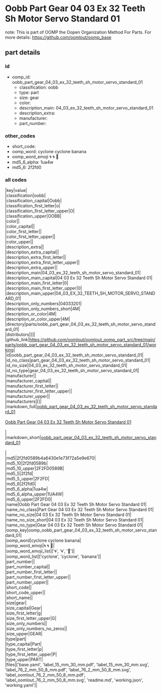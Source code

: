 # Oobb Part Gear 04 03 Ex 32 Teeth Sh Motor Servo Standard 01  

note: This is part of OOMP the Oopen Organization Method For Parts. For more details: https://github.com/oomlout/oomp_base

##  part details





### id
* oomp_id: oobb_part_gear_04_03_ex_32_teeth_sh_motor_servo_standard_01
  * classification: oobb
  * type: part
  * size: gear
  * color: 
  * description_main: 04_03_ex_32_teeth_sh_motor_servo_standard_01
  * description_extra: 
  * manufacturer: 
  * part_number: 

### other_codes
* short_code: 
* oomp_word: cyclone cyclone banana
* oomp_word_emoji :cyclone: :cyclone: :banana:
* md5_6_alpha: 1ua4w
* md5_6: 2f2fd0

### all codes 
|key|value|  
|classification|oobb|  
|classification_capital|Oobb|  
|classification_first_letter|o|  
|classification_first_letter_upper|O|  
|classification_upper|OOBB|  
|color||  
|color_capital||  
|color_first_letter||  
|color_first_letter_upper||  
|color_upper||  
|description_extra||  
|description_extra_capital||  
|description_extra_first_letter||  
|description_extra_first_letter_upper||  
|description_extra_upper||  
|description_main|04_03_ex_32_teeth_sh_motor_servo_standard_01|  
|description_main_capital|04 03 Ex 32 Teeth Sh Motor Servo Standard 01|  
|description_main_first_letter|0|  
|description_main_first_letter_upper|0|  
|description_main_upper|04_03_EX_32_TEETH_SH_MOTOR_SERVO_STANDARD_01|  
|description_only_numbers|04033201|  
|description_only_numbers_short|4M|  
|description_or_color|4M|  
|description_or_color_upper|4M|  
|directory|parts/oobb_part_gear_04_03_ex_32_teeth_sh_motor_servo_standard_01|  
|distributors|[]|  
|github_link|https://github.com/oomlout/oomlout_oomp_part_src/tree/main/parts/oobb_part_gear_04_03_ex_32_teeth_sh_motor_servo_standard_01/working|  
|id|oobb_part_gear_04_03_ex_32_teeth_sh_motor_servo_standard_01|  
|id_no_class|part_gear_04_03_ex_32_teeth_sh_motor_servo_standard_01|  
|id_no_size|04_03_ex_32_teeth_sh_motor_servo_standard_01|  
|id_no_type|gear_04_03_ex_32_teeth_sh_motor_servo_standard_01|  
|manufacturer||  
|manufacturer_capital||  
|manufacturer_first_letter||  
|manufacturer_first_letter_upper||  
|manufacturer_upper||  
|manufacturers|[]|  
|markdown_full|[oobb_part_gear_04_03_ex_32_teeth_sh_motor_servo_standard_01](https://github.com/oomlout/oomlout_oomp_part_src/tree/main/parts/oobb_part_gear_04_03_ex_32_teeth_sh_motor_servo_standard_01/working)<br>[](https://github.com/oomlout/oomlout_oomp_part_src/tree/main/parts/oobb_part_gear_04_03_ex_32_teeth_sh_motor_servo_standard_01/working)<br>[Oobb Part Gear 04 03 Ex 32 Teeth Sh Motor Servo Standard 01](https://github.com/oomlout/oomlout_oomp_part_src/tree/main/parts/oobb_part_gear_04_03_ex_32_teeth_sh_motor_servo_standard_01/working)<br><br>|  
|markdown_short|[oobb_part_gear_04_03_ex_32_teeth_sh_motor_servo_standard_01](https://github.com/oomlout/oomlout_oomp_part_src/tree/main/parts/oobb_part_gear_04_03_ex_32_teeth_sh_motor_servo_standard_01/working)<br><br>|  
|md5|2f2fd0589b4a6430e1e73f72a5e9e670|  
|md5_10|2f2fd0589b|  
|md5_10_upper|2F2FD0589B|  
|md5_5|2f2fd|  
|md5_5_upper|2F2FD|  
|md5_6|2f2fd0|  
|md5_6_alpha|1ua4w|  
|md5_6_alpha_upper|1UA4W|  
|md5_6_upper|2F2FD0|  
|name|Oobb Part Gear 04 03 Ex 32 Teeth Sh Motor Servo Standard 01|  
|name_no_class|Part Gear 04 03 Ex 32 Teeth Sh Motor Servo Standard 01|  
|name_no_size|04 03 Ex 32 Teeth Sh Motor Servo Standard 01|  
|name_no_size_short|04 03 Ex 32 Teeth Sh Motor Servo Standard 01|  
|name_no_type|Gear 04 03 Ex 32 Teeth Sh Motor Servo Standard 01|  
|oomp_key|oomp_oobb_part_gear_04_03_ex_32_teeth_sh_motor_servo_standard_01|  
|oomp_word|cyclone cyclone banana|  
|oomp_word_emoji|:cyclone: :cyclone: :banana:|  
|oomp_word_emoji_list|[':cyclone:', ':cyclone:', ':banana:']|  
|oomp_word_list|['cyclone', 'cyclone', 'banana']|  
|part_number||  
|part_number_capital||  
|part_number_first_letter||  
|part_number_first_letter_upper||  
|part_number_upper||  
|short_code||  
|short_code_upper||  
|short_name||  
|size|gear|  
|size_capital|Gear|  
|size_first_letter|g|  
|size_first_letter_upper|G|  
|size_only_numbers||  
|size_only_numbers_no_zeros||  
|size_upper|GEAR|  
|type|part|  
|type_capital|Part|  
|type_first_letter|p|  
|type_first_letter_upper|P|  
|type_upper|PART|  
|files|['base.yaml', 'label_15_mm_30_mm.pdf', 'label_15_mm_30_mm.svg', 'label_76_2_mm_50_8_mm.pdf', 'label_76_2_mm_50_8_mm.svg', 'label_oomlout_76_2_mm_50_8_mm.pdf', 'label_oomlout_76_2_mm_50_8_mm.svg', 'readme.md', 'working.json', 'working.yaml']|  
